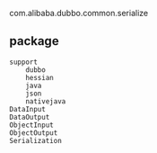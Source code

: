 com.alibaba.dubbo.common.serialize
## package
```
support
    dubbo
    hessian
    java
    json
    nativejava
DataInput
DataOutput
ObjectInput
ObjectOutput
Serialization
```